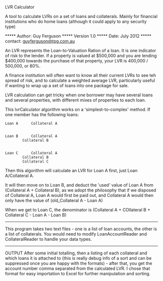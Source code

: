 LVR Calculator

A tool to calculate LVRs on a set of loans and collaterals. Mainly for financial institutions who do home loans (although it could apply to any security type)

*****  Author: Guy Ferguson
*****  Version 1.0
*****  Date: July 2012
*****  contact:  guyferguson@tpg.com.au

An LVR represents the Loan-to-Valuation Ration of a loan.  It is one indicator of risk to the lender. If a property is valued at $500,000 and you are lending $400,000 towards the purchase of that property, your LVR is 400,000 / 500,000, or 80%.

A finance institution will often want to know all their current LVRs to see teh spread of risk, and to calculate a weighted average LVR, particularly useful if wanting to wrap up a set of loans into one package for sale.

LVR calculation can get tricky when one borrower may have several loans and several properties, with different mixes of properties to each loan.

This lvrCalculator algorithm works on a 'simplest-to-complex' method. If one member has the following loans:
	
	Loan A		Collateral A


	Loan B		Collateral A
			Collateral B


	Loan C		Collateral A
			Collateral B
			Collateral C


Then this algorithm will calculate an LVR for Loan A first, just Loan A/Collateral A.

It will then move on to Loan B, and deduct the 'used' value of Loan A from (Collateral A + Collateral B), as we adopt the philosophy that if we disposed of Collateral A, Loan A would first be paid out, and Collateral A would then only have the value of (old_Collateral A - Loan A)

When we get to Loan C, the denominator is (Collateral A + COllateral B + Collateral C - Loan A - Loan B)

****

This program takes two text files - one is a list of loan accounts, the other is a list of collaterals.  You would need to modify LoanAccountReader and CollateralReader to handle your data types.

*****
OUTPUT
After some initial totalling, then a listing of each collateral and which loans it is attached to (this is really debug info of a sort and can be suppressed once you are happy with the formats) - after that, you get the account number comma separated from the calculated LVR.  I chose that format for easy importation to Excel for further manipulation and sorting.

